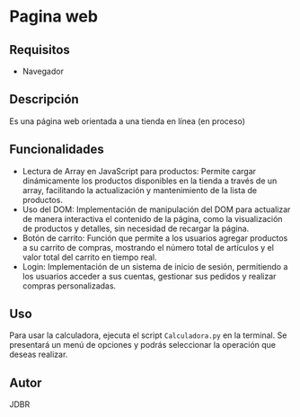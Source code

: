 # Pagina web

## **Requisitos**
  - Navegador

## Descripción

Es una página web orientada a una tienda en línea (en proceso)

## Funcionalidades

  - Lectura de Array en JavaScript para productos: Permite cargar dinámicamente los productos disponibles en la tienda a través de un array, facilitando la actualización y mantenimiento de la lista de productos.
  - Uso del DOM: Implementación de manipulación del DOM para actualizar de manera interactiva el contenido de la página, como la visualización de productos y detalles, sin necesidad de recargar la página.
  - Botón de carrito: Función que permite a los usuarios agregar productos a su carrito de compras, mostrando el número total de artículos y el valor total del carrito en tiempo real.
  - Login: Implementación de un sistema de inicio de sesión, permitiendo a los usuarios acceder a sus cuentas, gestionar sus pedidos y realizar compras personalizadas.
 

## Uso

Para usar la calculadora, ejecuta el script `Calculadora.py` en la terminal. Se presentará un menú de opciones y podrás seleccionar la operación que deseas realizar.


## Autor
JDBR


